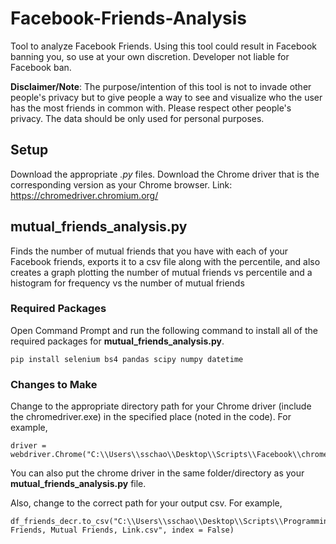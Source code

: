 # Facebook-Friends-Analysis
Tool to analyze Facebook Friends. Using this tool could result in Facebook banning you, so use at your own discretion. Developer not liable for Facebook ban.

**Disclaimer/Note**: The purpose/intention of this tool is not to invade other people's privacy but to give people a way to see and visualize who the user has the most friends in common with. Please respect other people's privacy. The data should be only used for personal purposes. 

## Setup

Download the appropriate *.py* files. Download the Chrome driver that is the corresponding version as your Chrome browser. Link: https://chromedriver.chromium.org/

## mutual_friends_analysis.py
Finds the number of mutual friends that you have with each of your Facebook friends, exports it to a csv file along with the percentile, and also creates a graph plotting the number of mutual friends vs percentile and a histogram for frequency vs the number of mutual friends

### Required Packages
Open Command Prompt and run the following command to install all of the required packages for **mutual_friends_analysis.py**.
```
pip install selenium bs4 pandas scipy numpy datetime
```
### Changes to Make
Change to the appropriate directory path for your Chrome driver (include the chromedriver.exe) in the specified place (noted in the code). For example, 
```
driver = webdriver.Chrome("C:\\Users\\sschao\\Desktop\\Scripts\\Facebook\\chromedriver.exe") 
```
You can also put the chrome driver in the same folder/directory as your **mutual_friends_analysis.py** file. 

Also, change to the correct path for your output csv. For example, 
```
df_friends_decr.to_csv("C:\\Users\\sschao\\Desktop\\Scripts\\Programming\\Facebook\\Facebook Friends, Mutual Friends, Link.csv", index = False)
```
